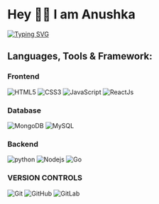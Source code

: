 

<!--
**anushkaDev9/anushkaDev9** is a ✨ _special_ ✨ repository because its `README.md` (this file) appears on your GitHub profile.

Here are some ideas to get you started:

- 🔭 I’m currently working on ...
- 🌱 I’m currently learning ...
- 👯 I’m looking to collaborate on ...
- 🤔 I’m looking for help with ...
- 💬 Ask me about ...
- 📫 How to reach me: ...
- 😄 Pronouns: ...
- ⚡ Fun fact: ...
-->
# Hey 🙋‍♀️ I am Anushka 
[![Typing SVG](https://readme-typing-svg.demolab.com?font=Roboto&weight=500&pause=1000&color=F7566D&random=false&width=435&lines=+Welcome+to+my+GitHub)](https://git.io/typing-svg)
## Languages, Tools & Framework: 
### Frontend
![HTML5](https://img.shields.io/badge/-HTML5-E34F26?style=flat-square&logo=html5&logoColor=white)
![CSS3](https://img.shields.io/badge/-CSS3-1572B6?style=flat-square&logo=css3)
![JavaScript](https://img.shields.io/badge/-JavaScript-black?style=flat-square&logo=javascript)
![ReactJs](https://img.shields.io/badge/-React-black?style=flat-square&logo=react)
### Database
![MongoDB](https://img.shields.io/badge/-MongoDB-black?style=flat-square&logo=mongodb)
![MySQL](https://img.shields.io/badge/-MySQL-black?style=flat-square&logo=mysql)
###  Backend 
![python](https://img.shields.io/badge/-python-black?style=flat-square&logo=python)
![Nodejs](https://img.shields.io/badge/-Nodejs-black?style=flat-square&logo=Node.js)
![Go](https://img.shields.io/badge/-Go-black?style=flat-square&logo=Go)
### VERSION CONTROLS
![Git](https://img.shields.io/badge/-Git-black?style=flat-square&logo=git)
![GitHub](https://img.shields.io/badge/-GitHub-181717?style=flat-square&logo=github)
![GitLab](https://img.shields.io/badge/-GitLab-FCA121?style=flat-square&logo=gitlab)

